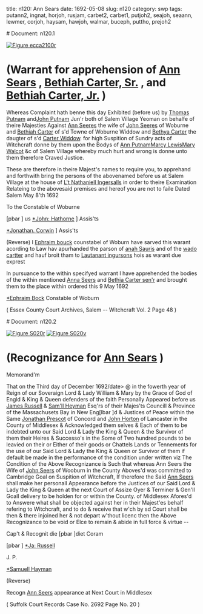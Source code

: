 title: n120: Ann Sears
date: 1692-05-08
slug: n120
category: swp
tags: putann2, ingnat, horjoh, rusjam, carbet2, carbet1, putjoh2, seajoh, seaann, lewmer, corjoh, haysam, hawjoh, walmar, buceph, puttho, prejoh2


<div markdown class="doc" id="n120.1"># Document: n120.1

[![Figure ecca2100r](archives/ecca/thumb/ecca2100r.jpg)](archives/ecca/large/ecca2100r.jpg)

# (Warrant for apprehension of [Ann Sears](/tag/seaann.html) , [Bethiah Carter, Sr.](/tag/carbet1.html) , and [Bethiah Carter, Jr.](/tag/carbet2.html) )

Whereas Complaint hath benne this day Exhibited (before us) by [Thomas Putnam](/tag/puttho.html) and[John Putnam](/tag/putjoh2.html) Jun'r both of Salem Village Yeoman on behalfe of theire Majesties Against [Ann Seeres](/tag/seaann.html) the wife of [John Seeres](/tag/seajoh.html) of Woburne and [Bethiah Carter](/tag/carbet1.html) of s'd Towne of Woburne Widdow and [Bethya Carter](/tag/carbet2.html) the daugter of s'd [Carter Widdow](/tag/carbet1.html). for high Suspition of Sundry acts of Witchcraft donne by them upon the Bodys of [Ann Putnam](/tag/putann2.html)[Marcy Lewis](/tag/lewmer.html)[Mary Walcot](/tag/walmar.html) &c of Salem Village whereby much hurt and wrong is donne unto them therefore Craved Justice.

These are therefore in theire Majest's names to require you, to apprehand and forthwith bring the persons of the abovenamed before us at Salem Village at the house of [L't Nathaniell Ingersalls](/tag/ingnat.html) in order to theire Examination Relateing to the abovesaid premises and hereof you are not to faile Dated Salem May 8'th 1692

To the Constable of Woburne 

[pbar ] us [*John: Hathorne](/tag/hawjoh.html) ] Assis'ts

[*Jonathan. Corwin](/tag/corjoh.html) ] Assis'ts

(Reverse) I [Ephraim bouck](/tag/buceph.html) counstabel of Woburn have sarved this warant acording to Law hav apurhanded the parson of [anah Sauris](/tag/seaann.html) and of the [wado cartter](/tag/carbet1.html) and hauf broit tham to [Lautanant ingursons](/tag/ingnat.html) hois as warant due exprest

In pursuance to the within specifyed warrant I have apprehended the bodies of the within mentioned [Anna Seers](/tag/seaann.html) and [Bethia Carter sen'r](/tag/carbet1.html) and brought them to the place within ordered this 9 May 1692 

[*Ephraim Bock](/tag/buceph.html) Constable of Woburn

( Essex County Court Archives, Salem -- Witchcraft Vol. 2 Page 48 )
</div><div markdown class="doc" id="n120.2"># Document: n120.2

[![Figure S020r](archives/Suffolk/small/S020A.jpg)](archives/Suffolk/large/S020A.jpg)
[![Figure S020v](archives/Suffolk/small/S020B.jpg)](archives/Suffolk/large/S020B.jpg)

# (Recognizance for [Ann Sears](/tag/seaann.html) )

Memorand'm

That on the Third day of December 1692/date> @ in the fowerth year of Reign of our Soveraign Lord & Lady William & Mary by the Grace of God of Engld & King & Queen defenders of the faith Personally Appeared before us [James Russell](/tag/rusjam.html) & [Sam'll Heyman](/tag/haysam.html) Esq'rs of their Majes'ts Councill & Province of the Massachusets Bay in New Eng[lbar ]d & Justices of Peace within the Same [Jonathan Prescot](/tag/prejoh2.html) of Concord and [John Horton](/tag/horjoh.html) of Lancaster in the County of Middlesex & Acknowledged them selves & Each of them to be indebted unto our Said Lord & Lady the King & Queen & the Survivor of them their Heires & Successo's in the Some of Two hundred pounds to be leavied on their or Either of their goods or Chattels Lands or Tennements for the use of our Said Lord & Lady the King & Queen or Survivor of them if default be made in the performance of the condition under written viz The Condition of the Above Recognizance is Such that whereas Ann Seers the Wife of [John Seers](/tag/seajoh.html) of Wooburn in the County Aboves'd was committed to Cambridge Goal on Suspition of Witchcraft, If therefore the Said [Ann Seers](/tag/seaann.html) shall make her personall Appearance before the Justices of our Said Lord & Lady the King & Queen at the next Court of Assize Oyer & Terminer & Gen'll Goall delivery to be holden for or within the County. of Middlesex Afores'd to Answere what shall be objected against her in their Majest'es behalf refering to Witchcraft, and to do & receive that w'ch by sd Court shall be then & there injoined her & not depart w'thout licenc then the Above Recognizance to be void or Elce to remain & abide in full force & virtue --

Cap't & Recognit die [pbar ]diet Coram 

[pbar ] [*Ja: Russell](/tag/rusjam.html)

J. P. 

[*Samuell Hayman](/tag/haysam.html)

(Reverse) 

Recogn [Ann Seers](/tag/seaann.html) appearance at Next Court in Middlesex

( Suffolk Court Records Case No. 2692 Page No. 20 )
</div>